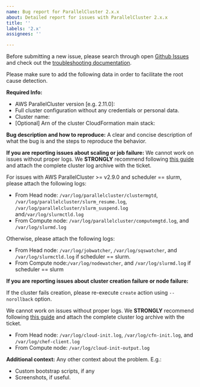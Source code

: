 ```yaml
---
name: Bug report for ParallelCluster 2.x.x
about: Detailed report for issues with ParallelCluster 2.x.x
title: ''
labels: '2.x'
assignees: ''

---
```


Before submitting a new issue, please search through open [Github Issues](https://github.com/aws/aws-parallelcluster/issues) and check out the [troubleshooting documentation](https://docs.aws.amazon.com/parallelcluster/latest/ug/troubleshooting.html).

Please make sure to add the following data in order to facilitate the root cause detection.

**Required Info:**
 - AWS ParallelCluster version [e.g. 2.11.0]:
 - Full cluster configuration without any credentials or personal data.
 - Cluster name:
 - [Optional] Arn of the cluster CloudFormation main stack:

**Bug description and how to reproduce:**
A clear and concise description of what the bug is and the steps to reproduce the behavior.

**If you are reporting issues about scaling or job failure:**
We cannot work on issues without proper logs. We **STRONGLY** recommend following [this guide](https://docs.aws.amazon.com/parallelcluster/latest/ug/troubleshooting.html#retrieving-and-preserve-logs) and attach the complete cluster log archive with the ticket.

For issues with AWS ParallelCluster >= v2.9.0 and scheduler == slurm, please attach the following logs:
* From Head node: `/var/log/parallelcluster/clustermgtd`, `/var/log/parallelcluster/slurm_resume.log`, `/var/log/parallelcluster/slurm_suspend.log` and`/var/log/slurmctld.log` 
* From Compute node:  `/var/log/parallelcluster/computemgtd.log`, and `/var/log/slurmd.log`

Otherwise, please attach the following logs:
* From Head node: `/var/log/jobwatcher`, `/var/log/sqswatcher`, and `/var/log/slurmctld.log` if scheduler == slurm.
* From Compute node:`/var/log/nodewatcher`, and `/var/log/slurmd.log` if scheduler == slurm

**If you are reporting issues about cluster creation failure or node failure:**

If the cluster fails creation, please re-execute `create` action using `--norollback` option.

We cannot work on issues without proper logs. We **STRONGLY** recommend following [this guide](https://docs.aws.amazon.com/parallelcluster/latest/ug/troubleshooting.html#retrieving-and-preserve-logs) and attach the complete cluster log archive with the ticket.

* From Head node: `/var/log/cloud-init.log`, `/var/log/cfn-init.log`, and `/var/log/chef-client.log`
* From Compute node:  `/var/log/cloud-init-output.log`

**Additional context:**
Any other context about the problem. E.g.:
 - Custom bootstrap scripts, if any
 - Screenshots, if useful.

